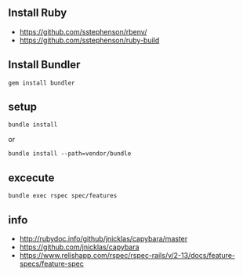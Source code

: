 ## Install Ruby

- https://github.com/sstephenson/rbenv/
- https://github.com/sstephenson/ruby-build

##  Install Bundler

    gem install bundler

## setup

    bundle install

or

    bundle install --path=vendor/bundle


##  excecute

    bundle exec rspec spec/features

## info
- http://rubydoc.info/github/jnicklas/capybara/master
- https://github.com/jnicklas/capybara
- https://www.relishapp.com/rspec/rspec-rails/v/2-13/docs/feature-specs/feature-spec
